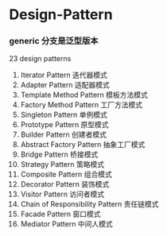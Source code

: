 # Design-Pattern

### generic 分支是泛型版本

23  design patterns

   1. Iterator Pattern 迭代器模式
   2. Adapter Pattern 适配器模式
   3. Template Method Pattern 模板方法模式
   4. Factory Method Pattern  工厂方法模式
   5. Singleton Pattern 单例模式
   6. Prototype Pattern 原型模式
   7. Builder Pattern 创建者模式
   8. Abstract Factory Pattern 抽象工厂模式
   9. Bridge Pattern 桥接模式
   10. Strategy Pattern 策略模式
   11. Composite Pattern 组合模式
   12. Decorator Pattern 装饰模式
   13. Visitor Pattern 访问者模式
   14. Chain of Responsibility Pattern 责任链模式
   15. Facade Pattern 窗口模式
   16. Mediator Pattern 中间人模式